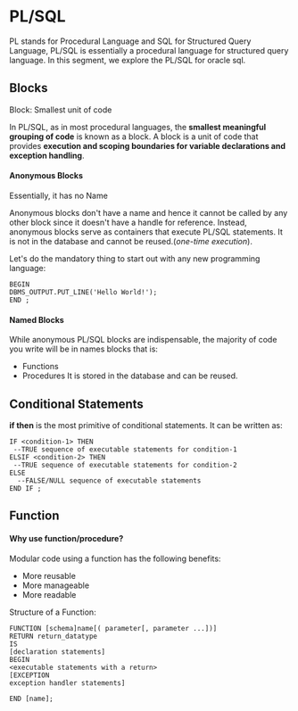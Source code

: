 # PL/SQL

PL stands for Procedural Language and SQL for Structured Query Language, PL/SQL is essentially a procedural language for structured query language. In this segment, we explore the PL/SQL for oracle sql.

## Blocks
Block: Smallest unit of code

In PL/SQL, as in most procedural languages, the **smallest meaningful grouping of code** is known as a block. A block is a unit of code that provides **execution and scoping boundaries for variable declarations and exception handling**.

#### Anonymous Blocks

Essentially, it has no Name

Anonymous blocks don't have a name and hence it cannot be called by any other block since it doesn't have a handle for reference. Instead, anonymous blocks serve as  containers that execute PL/SQL statements. It is not in the database and cannot be reused.(_one-time execution_).

Let's do the mandatory thing to start out with any new programming language:
```oracle
BEGIN
DBMS_OUTPUT.PUT_LINE('Hello World!');
END ;
```

#### Named Blocks

While anonymous PL/SQL blocks are indispensable, the majority of code you write will be in names blocks that is:
* Functions
* Procedures
It is stored in the database and can be reused.

## Conditional Statements

**if then** is the most primitive of conditional statements. It can be written as: 
```oracle
IF <condition-1> THEN
 --TRUE sequence of executable statements for condition-1
ELSIF <condition-2> THEN
 --TRUE sequence of executable statements for condition-2
ELSE
  --FALSE/NULL sequence of executable statements
END IF ;
```

## Function

#### Why use function/procedure?
Modular code using a function has the following benefits:
* More reusable
* More manageable
* More readable

Structure of a Function:
```oracle
FUNCTION [schema]name[( parameter[, parameter ...])]
RETURN return_datatype
IS
[declaration statements]
BEGIN
<executable statements with a return>
[EXCEPTION
exception handler statements]

END [name];
```
